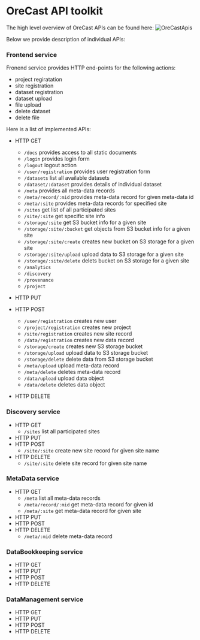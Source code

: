 # OreCast API toolkit
The high level overview of OreCast APIs can be found here:
![OreCastApis](/images/OreCastApis.png)

Below we provide description of individual APIs:

### Frontend service
Fronend service provides HTTP end-points for the following actions:
- project regiratation
- site registration
- dataset registration
- dataset upload
- file upload
- delete dataset
- delete file

Here is a list of implemented APIs:
- HTTP GET
   - `/docs` provides access to all static documents
   - `/login` provides login form
   - `/logout` logout action
   - `/user/registration` provides user registration form
   - `/datasets` list all available datasets
   - `/dataset/:dataset` provides details of individual dataset
   - `/meta` provides all meta-data records
   - `/meta/record/:mid` provides meta-data record for given meta-data id
   - `/meta/:site` provides meta-data records for specified site
   - `/sites` get list of all participated sites
   - `/site/:site` get specific site info
   - `/storage/:site` get S3 bucket info for a given site
   - `/storage/:site/:bucket` get objects from S3 bucket info for a given site
   - `/storage/:site/create` creates new bucket on S3 storage for a given site
   - `/storage/:site/upload` upload data to S3 storage for a given site
   - `/storage/:site/delete` delets bucket on S3 storage for a given site
   - `/analytics`
   - `/discovery`
   - `/provenance`
   - `/project`

- HTTP PUT
- HTTP POST
    - `/user/registration` creates new user
    - `/project/registration` creates new project
    - `/site/registration` creates new site record
    - `/data/registration` creates new data record
    - `/storage/create` creates new S3 storage bucket
    - `/storage/upload` upload data to S3 storage bucket
    - `/storage/delete` delete data from S3 storage bucket
    - `/meta/upload` upload meta-data record
    - `/meta/delete` deletes meta-data record
    - `/data/upload` upload data object
    - `/data/delete` deletes data object
- HTTP DELETE


### Discovery service
- HTTP GET
    - `/sites` list all participated sites
- HTTP PUT
- HTTP POST
    - `/site/:site` create new site record for given site name
- HTTP DELETE
    - `/site/:site` delete site record for given site name

### MetaData service
- HTTP GET
    - `/meta` list all meta-data records
    - `/meta/record/:mid` get meta-data record for given id
    - `/meta/:site` get meta-data record for given site
- HTTP PUT
- HTTP POST
- HTTP DELETE
    - `/meta/:mid` delete meta-data record

### DataBookkeeping service
- HTTP GET
- HTTP PUT
- HTTP POST
- HTTP DELETE

### DataManagement service
- HTTP GET
- HTTP PUT
- HTTP POST
- HTTP DELETE
